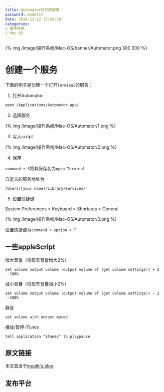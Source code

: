 ```yaml
---
title: Automator软件的使用
password: moonlit
date: 2018-12-12 13:43:59
categories: 
- 操作系统
- Mac OS
---
```


{% img /image/操作系统/Mac-OS/banner/Automator.png 300 300 %}

<!--more-->

# 创建一个服务

下面的例子是创建一个打开`Terminal`的服务：

1. 打开Automator

```bash
open /Applications/Automator.app/
```

2. 选择服务

{% img /image/操作系统/Mac-OS/Automator/1.png %}

3. 写入script

{% img /image/操作系统/Mac-OS/Automator/2.png %}

4. 保存

`command + S`将其保存名为`open Terminal`

自定义的服务地址为

```bash
/Users/[your name]/Library/Services/
```

5. 设置快捷键

System Preferences > Keyboard > Shortcuts > General

{% img /image/操作系统/Mac-OS/Automator/3.png %}

设置快捷键为`command + option + T`

## 一些appleScript

增大音量（将现有音量增大2%）

```appleScript
set volume output volume (output volume of (get volume settings)) + 2 --100%
```

减小音量（将现有音量减小2%）

```appleScript
set volume output volume (output volume of (get volume settings)) - 2 --100%
```

静音

```appleScript
set volume with output muted
```

播放/暂停 iTunes

```appleScript
tell application "iTunes" to playpause
```

## 原文链接

本文首发于[moolit's blog](http://moonlit.vip/)

## 发布平台
